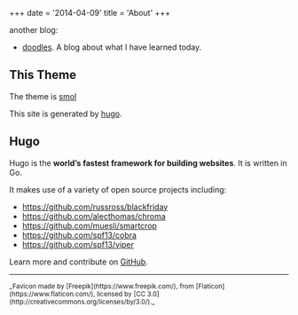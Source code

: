 +++
date = '2014-04-09'
title = 'About'
+++

another blog:  
- [doodles](https://doodles.freepackets.net/). A blog about what I have learned today.


## This Theme

The theme is [smol](https://github.com/colorchestra/smol)

This site is generated by [hugo](https://gohugo.io/).
## Hugo

Hugo is the **world’s fastest framework for building websites**. It is written in Go.

It makes use of a variety of open source projects including:

* https://github.com/russross/blackfriday
* https://github.com/alecthomas/chroma
* https://github.com/muesli/smartcrop
* https://github.com/spf13/cobra
* https://github.com/spf13/viper

Learn more and contribute on [GitHub](https://github.com/gohugoio).

---

<small>
_Favicon made by [Freepik](https://www.freepik.com/), from [Flaticon](https://www.flaticon.com/), licensed by [CC 3.0](http://creativecommons.org/licenses/by/3.0/)._
</small>
